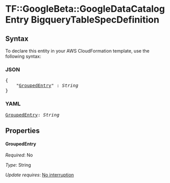 # TF::GoogleBeta::GoogleDataCatalogEntry BigqueryTableSpecDefinition

## Syntax

To declare this entity in your AWS CloudFormation template, use the following syntax:

### JSON

<pre>
{
    "<a href="#groupedentry" title="GroupedEntry">GroupedEntry</a>" : <i>String</i>
}
</pre>

### YAML

<pre>
<a href="#groupedentry" title="GroupedEntry">GroupedEntry</a>: <i>String</i>
</pre>

## Properties

#### GroupedEntry

_Required_: No

_Type_: String

_Update requires_: [No interruption](https://docs.aws.amazon.com/AWSCloudFormation/latest/UserGuide/using-cfn-updating-stacks-update-behaviors.html#update-no-interrupt)

